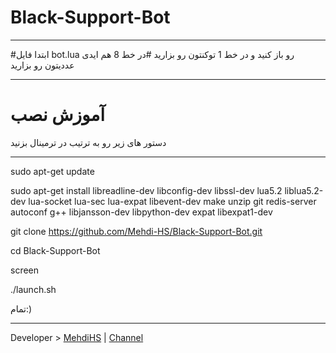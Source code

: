 # Black-Support-Bot
* * *
#ابتدا فایل bot.lua رو باز کنید و در خط 1 توکنتون رو بزارید
#در خط 8 هم ایدی عددیتون رو بزارید
* * *
# آموزش نصب
دستور های زیر رو به ترتیب در ترمینال بزنید

* * *
sudo apt-get update

sudo apt-get install libreadline-dev libconfig-dev libssl-dev lua5.2 liblua5.2-dev lua-socket lua-sec lua-expat libevent-dev make unzip git redis-server autoconf g++ libjansson-dev libpython-dev expat libexpat1-dev


git clone https://github.com/Mehdi-HS/Black-Support-Bot.git

cd Black-Support-Bot

screen

./launch.sh

تمام:)
* * *
 Developer > [MehdiHS](https://Telegram.me/MehdiHS) | 
 [Channel](https://Telegram.me/Black_CH)
